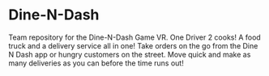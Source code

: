 # Dine-N-Dash
Team repository for the Dine-N-Dash Game VR. One Driver 2 cooks! A food truck and a delivery service all in one! Take orders on the go from the Dine N Dash app or hungry customers on the street. Move quick and make as many deliveries as you can before the time runs out!
